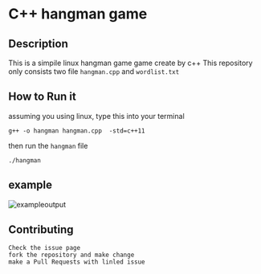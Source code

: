 # C++ hangman game

## Description
This is a simpile linux hangman game game create by c++ 
This repository only consists two file `hangman.cpp` and `wordlist.txt`


## How to Run it
assuming you using linux, type this into your terminal
```
g++ -o hangman hangman.cpp  -std=c++11
```
then run the `hangman` file
```
./hangman
```

## example
![exampleoutput]()


## Contributing
	Check the issue page
    fork the repository and make change
    make a Pull Requests with linled issue
	
